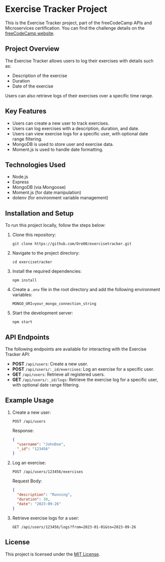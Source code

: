 
# Exercise Tracker Project

This is the Exercise Tracker project, part of the freeCodeCamp APIs and Microservices certification. 
You can find the challenge details on the [freeCodeCamp website](https://www.freecodecamp.org/learn/apis-and-microservices/apis-and-microservices-projects/exercise-tracker).

## Project Overview

The Exercise Tracker allows users to log their exercises with details such as:
- Description of the exercise
- Duration
- Date of the exercise

Users can also retrieve logs of their exercises over a specific time range.

## Key Features

- Users can create a new user to track exercises.
- Users can log exercises with a description, duration, and date.
- Users can view exercise logs for a specific user, with optional date range filtering.
- MongoDB is used to store user and exercise data.
- Moment.js is used to handle date formatting.

## Technologies Used

- Node.js
- Express
- MongoDB (via Mongoose)
- Moment.js (for date manipulation)
- dotenv (for environment variable management)

## Installation and Setup

To run this project locally, follow the steps below:

1. Clone this repository:
    ```
    git clone https://github.com/Ore00/exercisetracker.git
    ```

2. Navigate to the project directory:
    ```
    cd exercisetracker
    ```

3. Install the required dependencies:
    ```
    npm install
    ```

4. Create a `.env` file in the root directory and add the following environment variables:
    ```
    MONGO_URI=your_mongo_connection_string
    ```

5. Start the development server:
    ```
    npm start
    ```

## API Endpoints

The following endpoints are available for interacting with the Exercise Tracker API:

- **POST** `/api/users`: Create a new user.
- **POST** `/api/users/:_id/exercises`: Log an exercise for a specific user.
- **GET** `/api/users`: Retrieve all registered users.
- **GET** `/api/users/:_id/logs`: Retrieve the exercise log for a specific user, with optional date range filtering.

## Example Usage

1. Create a new user:
    ```
    POST /api/users
    ```
    Response:
    ```json
    {
      "username": "JohnDoe",
      "_id": "123456"
    }
    ```

2. Log an exercise:
    ```
    POST /api/users/123456/exercises
    ```
    Request Body:
    ```json
    {
      "description": "Running",
      "duration": 30,
      "date": "2023-09-26"
    }
    ```

3. Retrieve exercise logs for a user:
    ```
    GET /api/users/123456/logs?from=2023-01-01&to=2023-09-26
    ```

## License

This project is licensed under the [MIT License](https://opensource.org/license/mit).